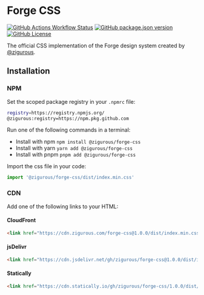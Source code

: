 # Forge CSS

<a href="https://github.com/zigurous/forge-css/actions"><img alt="GitHub Actions Workflow Status" src="https://img.shields.io/github/actions/workflow/status/zigurous/forge-css/cdn-deploy.yml" /></a>
<a href="https://github.com/zigurous/forge-css/pkgs/npm/forge-css"><img alt="GitHub package.json version" src="https://img.shields.io/github/package-json/v/zigurous/forge-css" /></a>
<a href="https://github.com/zigurous/forge-css/blob/main/LICENSE"><img alt="GitHub License" src="https://img.shields.io/github/license/zigurous/forge-css" /></a>

The official CSS implementation of the Forge design system created by [@zigurous](https://github.com/zigurous).

## Installation

### NPM

Set the scoped package registry in your `.npmrc` file:
```bash
registry=https://registry.npmjs.org/
@zigurous:registry=https://npm.pkg.github.com
```

Run one of the following commands in a terminal:
- Install with npm `npm install @zigurous/forge-css`
- Install with yarn `yarn add @zigurous/forge-css`
- Install with pnpm `pnpm add @zigurous/forge-css`

Import the css file in your code:
```js
import '@zigurous/forge-css/dist/index.min.css'
```

### CDN

Add one of the following links to your HTML:

#### CloudFront

```html
<link href="https://cdn.zigurous.com/forge-css@1.0.0/dist/index.min.css" rel="stylesheet">
```

#### jsDelivr

```html
<link href="https://cdn.jsdelivr.net/gh/zigurous/forge-css@1.0.0/dist/index.min.css" rel="stylesheet">
```

#### Statically

```html
<link href="https://cdn.statically.io/gh/zigurous/forge-css/1.0.0/dist/index.min.css" rel="stylesheet">
```
